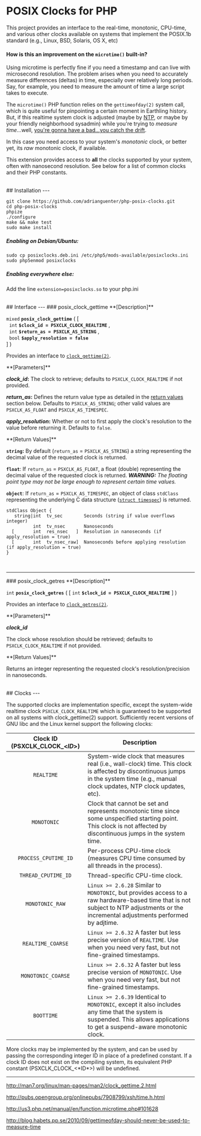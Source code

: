 # POSIX Clocks for PHP

This project provides an interface to the real-time, monotonic, CPU-time,
and various other clocks available on systems that implement the POSIX.1b
standard (e.g., Linux, BSD, Solaris, OS X, etc)

#### How is this an improvement on the `microtime()` built-in?

Using microtime is perfectly fine if you need a timestamp and can live with
microsecond resolution. The problem arises when you need to accurately measure
differences (deltas) in time, especially over relatively long periods.
Say, for example, you need to measure the amount of time a large script takes
to execute.

The `microtime()` PHP function relies on the `gettimeofday(2)` system call,
which is quite useful for pinpointing a certain moment in Earthling history.
But, if this realtime system clock is adjusted (maybe by [NTP](https://en.wikipedia.org/wiki/Network_Time_Protocol),
or maybe by your friendly neighborhood sysadmin) while you're trying
to *measure time*...well, [you're gonna have a bad...you catch the drift](http://blog.habets.pp.se/2010/09/gettimeofday-should-never-be-used-to-measure-time).

In this case you need access to your system's _monotonic_ clock, or better yet,
its *raw* monotonic clock, if available.

This extension provides access to **all** the clocks supported by your system,
often with nanosecond resolution. See below for a list of common clocks
and their PHP constants.


<br>
## Installation
---

```
git clone https://github.com/adrianguenter/php-posix-clocks.git
cd php-posix-clocks
phpize
./configure
make && make test
sudo make install
```

##### Enabling on Debian/Ubuntu:
```
sudo cp posixclocks.deb.ini /etc/php5/mods-available/posixclocks.ini
sudo php5enmod posixclocks
```

##### Enabling everywhere else:
Add the line `extension=posixclocks.so` to your php.ini


<br>
<a name="interface"/>
## Interface
---

<a name="interface-clock_gettime"/>
### posix_clock_gettime

<a name="interface-clock_gettime-desc"/>
**[Description]**

`mixed` **`posix_clock_gettime`** ( [<br>
&nbsp;&nbsp;`int` **`$clock_id = PSXCLK_CLOCK_REALTIME`** ,<br>
&nbsp;&nbsp;`int` **`$return_as = PSXCLK_AS_STRING`** ,<br>
&nbsp;&nbsp;`bool` **`$apply_resolution = false`**<br>
] )

Provides an interface to [`clock_gettime(2)`](http://man7.org/linux/man-pages/man2/clock_gettime.2.html).

<a name="interface-clock_gettime-params"/>
**[Parameters]**

**_clock_id_:** The clock to retrieve; defaults to `PSXCLK_CLOCK_REALTIME` if not provided.

**_return_as_:** Defines the return value type as detailed in the [return values](#interface-clock_gettime-retvals)
section below. Defaults to `PSXCLK_AS_STRING`; other valid values are
`PSXCLK_AS_FLOAT` and `PSXCLK_AS_TIMESPEC`.

**_apply_resolution_:** Whether or not to first apply the clock's resolution to
the value before returning it. Defaults to `false`.

<a name="interface-clock_gettime-retvals"/>
**[Return Values]**

**`string`:** By default (`return_as` = `PSXCLK_AS_STRING`) a string representing
the decimal value of the requested clock is returned.

**`float`**: If `return_as` = `PSXCLK_AS_FLOAT`, a float (double) representing
the decimal value of the requested clock is returned.
_**WARNING:** The floating point type may not be large enough to represent
certain time values._

**`object`**:  If `return_as` = `PSXCLK_AS_TIMESPEC`, an object of class
`stdClass` representing the underlying C data structure ([`struct timespec`](http://pubs.opengroup.org/onlinepubs/7908799/xsh/time.h.html))
is returned.

```
stdClass Object {
   string|int  tv_sec        Seconds (string if value overflows integer)
          int  tv_nsec       Nanoseconds
  [       int  res_nsec   ]  Resolution in nanoseconds (if apply_resolution = true)
  [       int  tv_nsec_raw]  Nanoseconds before applying resolution (if apply_resolution = true)
}
```

<br>

---

<a name="interface-clock_getres"/>
### posix_clock_getres

<a name="interface-clock_getres-desc"/>
**[Description]**

`int` **`posix_clock_getres`** ( [ 
  `int` **`$clock_id = PSXCLK_CLOCK_REALTIME`**
] )

Provides an interface to [`clock_getres(2)`](http://man7.org/linux/man-pages/man2/clock_getres.2.html).

<a name="interface-clock_getres-params"/>
**[Parameters]**

***clock_id***

The clock whose resolution should be retrieved; defaults to `PSXCLK_CLOCK_REALTIME`
if not provided.

<a name="interface-clock_getres-retvals"/>
**[Return Values]**

Returns an integer representing the requested clock's
resolution/precision in nanoseconds.

<br>
<a name="clocks"/>
## Clocks
---

The supported clocks are implementation specific, except the system-wide realtime
clock `PSXCLK_CLOCK_REALTIME` which is guaranteed to be supported on all systems
with clock_gettime(2) support. Sufficiently recent versions of GNU libc and the
Linux kernel support the following clocks:


Clock ID (PSXCLK_CLOCK_&lt;_ID_&gt;) | Description
:-------:|------------
`REALTIME` | System-wide clock that measures real (i.e., wall-clock) time. This clock is affected by discontinuous jumps in the system time (e.g., manual clock updates, NTP clock updates, etc).
`MONOTONIC` | Clock that cannot be set and represents monotonic time since some unspecified starting point. This clock is not affected by discontinuous jumps in the system time.
`PROCESS_CPUTIME_ID` | Per-process CPU-time clock (measures CPU time consumed by all threads in the process).
`THREAD_CPUTIME_ID` | Thread-specific CPU-time clock.
`MONOTONIC_RAW` | `Linux >= 2.6.28` Similar to `MONOTONIC`, but provides access to a raw hardware-based time that is not subject to NTP adjustments or the incremental adjustments performed by adjtime.
`REALTIME_COARSE` | `Linux >= 2.6.32` A faster but less precise version of `REALTIME`. Use when you need very fast, but not fine-grained timestamps.
`MONOTONIC_COARSE` | `Linux >= 2.6.32` A faster but less precise version of `MONOTONIC`. Use when you need very fast, but not fine-grained timestamps.
`BOOTTIME` | `Linux >= 2.6.39` Identical to `MONOTONIC`, except it also includes any time that the system is suspended. This allows applications to get a suspend-aware monotonic clock.
<a name="clock_gettime_return_values"/>
More clocks may be implemented by the system, and can be used by passing the corresponding
integer ID in place of a predefined constant. If a clock ID does not exist on the compiling
system, its equivalent PHP constant (PSXCLK_CLOCK_&lt;*ID*&gt;) will be undefined.
<br>

---

<a name="references"/>

http://man7.org/linux/man-pages/man2/clock_gettime.2.html

http://pubs.opengroup.org/onlinepubs/7908799/xsh/time.h.html

http://us3.php.net/manual/en/function.microtime.php#101628

http://blog.habets.pp.se/2010/09/gettimeofday-should-never-be-used-to-measure-time